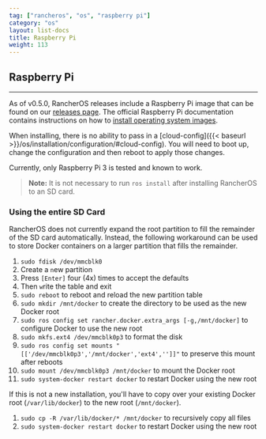 ```yaml
---
tag: ["rancheros", "os", "raspberry pi"]
category: "os"
layout: list-docs
title: Raspberry Pi
weight: 113
---
```


## Raspberry Pi
---

As of v0.5.0, RancherOS releases include a Raspberry Pi image that can be found on our [releases page](https://github.com/rancher/os/releases). The official Raspberry Pi documentation contains instructions on how to [install operating system images](https://www.raspberrypi.org/documentation/installation/installing-images/).

When installing, there is no ability to pass in a [cloud-config]({{< baseurl >}}/os/installation/configuration/#cloud-config). You will need to boot up, change the configuration and then reboot to apply those changes.

Currently, only Raspberry Pi 3 is tested and known to work.

> **Note:** It is not necessary to run `ros install` after installing RancherOS to an SD card.

### Using the entire SD Card

RancherOS does not currently expand the root partition to fill the remainder of the SD card automatically. Instead, the following workaround can be used to store Docker containers on a larger partition that fills the remainder.

1. `sudo fdisk /dev/mmcblk0`
2. Create a `n`ew partition
3. Press `[Enter]` four (4x) times to accept the defaults
4. Then `w`rite the table and exit
5. `sudo reboot` to reboot and reload the new partition table
6. `sudo mkdir /mnt/docker` to create the directory to be used as the new Docker root
7. `sudo ros config set rancher.docker.extra_args [-g,/mnt/docker]` to configure Docker to use the new root
8. `sudo mkfs.ext4 /dev/mmcblk0p3` to format the disk
9. `sudo ros config set mounts "[['/dev/mmcblk0p3','/mnt/docker','ext4','']]"` to preserve this mount after reboots
10. `sudo mount /dev/mmcblk0p3 /mnt/docker` to mount the Docker root
11. `sudo system-docker restart docker` to restart Docker using the new root

If this is not a new installation, you'll have to copy over your existing Docker root (`/var/lib/docker`) to the new root (`/mnt/docker`).

1. `sudo cp -R /var/lib/docker/* /mnt/docker` to recursively copy all files
2. `sudo system-docker restart docker` to restart Docker using the new root
